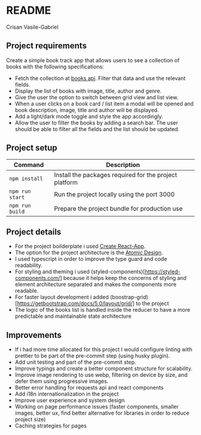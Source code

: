 # README #

Crisan Vasile-Gabriel

## Project requirements ##

Create a simple book track app that allows users to see a collection of books with the following specifications:
- Fetch the collection at [books api](​https://riabooksapi.azurewebsites.net/books)​. Filter that data and use the relevant fields.
- Display the list of books with image, title, author and genre.
- Give the user the option to switch between grid view and list view.
- When a user clicks on a book card / list item a modal will be opened and book
description, image, title and author will be displayed.
- Add a light/dark mode toggle and style the app accordingly.
- Allow the user to filter the books by adding a search bar. The user should be able to filter
all the fields and the list should be updated.

## Project setup ##

| Command                                   | Description                                                                                                                                                                |
| ----------------------------------------- | -------------------------------------------------------------------------------------------------------------------------------------------------------------------------- |
| `npm install`                         | Install the packages required for the project platform                                                                                                        |
| `npm run start`                        | Run the project locally using the port 3000                                                                                                       |
| `npm run build`                        | Prepare the project bundle for production use                                                                                                       |

## Project details ##

- For the project boilderplate i used [Create React-App](https://reactjs.org/docs/create-a-new-react-app.html).
- The option for the project architecture is the [Atomic Design](https://bradfrost.com/blog/post/atomic-web-design/).
- I used typescript in order to improve the type guard and code readability.
- For styling and theming i used (styled-components)[https://styled-components.com/] because it helps keep the concerns of styling and element architecture separated and makes the components more readable.
- For faster layout development i added (boostrap-grid)[https://getbootstrap.com/docs/5.0/layout/grid/] to the project
- The logic of the books list is handled inside the reducer to have a more predictable and maintainable state architecture

## Improvements ##

- If i had more time allocated for this project I would configure linting with prettier to be part of the pre-commit step (using husky plugin).
- Add unit testing and part of the pre-commit step.
- Improve typings and create a better component structure for scalability.
- Improve image rendering to use webp, filtering on device by size, and defer them using progressive images.
- Better error handling for requests api and react components
- Add i18n internationalization in the project
- Improve user experience and system design
- Working on page performance issues (faster components, smaller images, better ux, find better alternative for libraries in order to reduce project size)
- Caching strategies for pages
